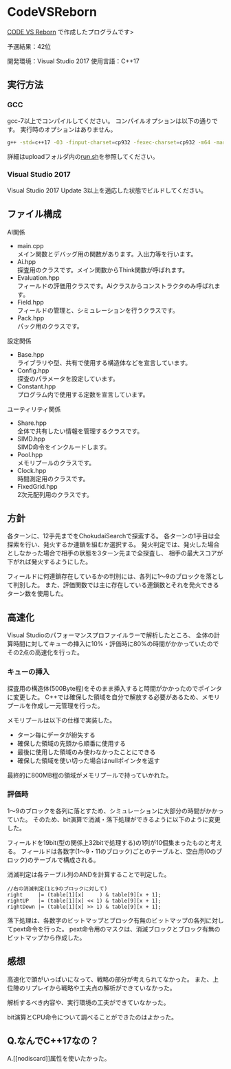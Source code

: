 # CodeVSReborn

[CODE VS Reborn](<https://codevs.jp>) で作成したプログラムです>

予選結果：42位

開発環境：Visual Studio 2017
使用言語：C++17

## 実行方法

### GCC

gcc-7以上でコンパイルしてください。
コンパイルオプションは以下の通りです。
実行時のオプションはありません。

``` sh
g++ -std=c++17 -O3 -finput-charset=cp932 -fexec-charset=cp932 -m64 -march=native main.cpp
```

詳細はuploadフォルダ内の[run.sh](<https://github.com/ao1415/CodeVSReborn/blob/master/upload/run.sh>)を参照してください。

### Visual Studio 2017

Visual Studio 2017 Update 3以上を適応した状態でビルドしてください。

## ファイル構成

AI関係

- main.cpp  
メイン関数とデバッグ用の関数があります。入出力等を行います。
- Ai.hpp  
探査用のクラスです。メイン関数からThink関数が呼ばれます。
- Evaluation.hpp  
フィールドの評価用クラスです。Aiクラスからコンストラクタのみ呼ばれます。
- Field.hpp  
フィールドの管理と、シミュレーションを行うクラスです。
- Pack.hpp  
パック用のクラスです。

設定関係

- Base.hpp  
ライブラリや型、共有で使用する構造体などを宣言しています。
- Config.hpp  
探査のパラメータを設定しています。
- Constant.hpp  
プログラム内で使用する定数を宣言しています。

ユーティリティ関係

- Share.hpp  
全体で共有したい情報を管理するクラスです。
- SIMD.hpp  
SIMD命令をインクルードします。
- Pool.hpp  
メモリプールのクラスです。
- Clock.hpp  
時間測定用のクラスです。
- FixedGrid.hpp  
2次元配列用のクラスです。

## 方針

各ターンに、12手先までをChokudaiSearchで探索する。
各ターンの1手目は全探索を行い、発火するか連鎖を組むか選択する。
発火判定では、発火した場合としなかった場合で相手の状態を3ターン先まで全探査し、
相手の最大スコアが下がれば発火するようにした。

フィールドに何連鎖存在しているかの判別には、各列に1～9のブロックを落として判別した。
また、評価関数では主に存在している連鎖数とそれを発火できるターン数を使用した。

## 高速化

Visual Studioのパフォーマンスプロファイルラーで解析したところ、
全体の計算時間に対してキューの挿入に10%・評価時に80%の時間がかかっていたのでその2点の高速化を行った。

### キューの挿入

探査用の構造体(500Byte程)をそのまま挿入すると時間がかかったのでポインタに変更した。
C++では確保した領域を自分で解放する必要があるため、メモリプールを作成し一元管理を行った。

メモリプールは以下の仕様で実装した。

- ターン毎にデータが紛失する
- 確保した領域の先頭から順番に使用する
- 最後に使用した領域のみ使わなかったことにできる
- 確保した領域を使い切った場合はnullポインタを返す

最終的に800MB程の領域がメモリプールで持っていかれた。

### 評価時

1～9のブロックを各列に落とすため、シミュレーションに大部分の時間がかかっていた。
そのため、bit演算で消滅・落下処理ができるように以下のように変更した。

フィールドを19bit(型の関係上32bitで処理する)の1列が10個集まったものと考える。
フィールドは各数字(1～9・11のブロック)ごとのテーブルと、空白用(0のブロック)のテーブルで構成される。

消滅判定は各テーブル列のANDを計算することで判定した。

``` cpp:判定の一例
//右の消滅判定(1と9のブロックに対して)
right     |= (table[1][x]     ) & table[9][x + 1];
rightUP   |= (table[1][x] << 1) & table[9][x + 1];
rightDown |= (table[1][x] >> 1) & table[9][x + 1];
```

落下処理は、各数字のビットマップとブロック有無のビットマップの各列に対してpext命令を行った。
pext命令用のマスクは、消滅ブロックとブロック有無のビットマップから作成した。

## 感想

高速化で頭がいっぱいになって、戦略の部分が考えられてなかった。
また、上位陣のリプレイから戦略や工夫点の解析ができていなかった。

解析するべき内容や、実行環境の工夫ができていなかった。

bit演算とCPU命令について調べることができたのはよかった。

## Q.なんでC++17なの？

A.[[nodiscard]]属性を使いたかった。
